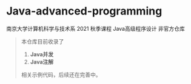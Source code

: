 # Java-advanced-programming
南京大学计算机科学与技术系 2021 秋季课程 Java高级程序设计 非官方仓库

> 本仓库目前收录了
>
> 1. **Java并发**
> 2. **Java注解**
>
> 相关示例代码，后续还在完善中。
